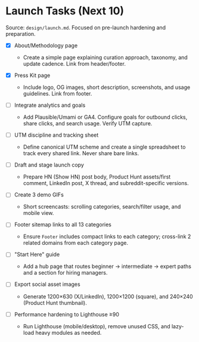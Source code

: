 # Launch Tasks (Next 10)

Source: `design/launch.md`. Focused on pre-launch hardening and preparation.

- [x] About/Methodology page
  - Create a simple page explaining curation approach, taxonomy, and update cadence. Link from header/footer.

- [x] Press Kit page
  - Include logo, OG images, short description, screenshots, and usage guidelines. Link from footer.

- [ ] Integrate analytics and goals
  - Add Plausible/Umami or GA4. Configure goals for outbound clicks, share clicks, and search usage. Verify UTM capture.

- [ ] UTM discipline and tracking sheet
  - Define canonical UTM scheme and create a single spreadsheet to track every shared link. Never share bare links.

- [ ] Draft and stage launch copy
  - Prepare HN (Show HN) post body, Product Hunt assets/first comment, LinkedIn post, X thread, and subreddit-specific versions.

- [ ] Create 3 demo GIFs
  - Short screencasts: scrolling categories, search/filter usage, and mobile view.

- [ ] Footer sitemap links to all 13 categories
  - Ensure `Footer` includes compact links to each category; cross-link 2 related domains from each category page.

- [ ] "Start Here" guide
  - Add a hub page that routes beginner → intermediate → expert paths and a section for hiring managers.

- [ ] Export social asset images
  - Generate 1200×630 (X/LinkedIn), 1200×1200 (square), and 240×240 (Product Hunt thumbnail).

- [ ] Performance hardening to Lighthouse ≥90
  - Run Lighthouse (mobile/desktop), remove unused CSS, and lazy-load heavy modules as needed.


